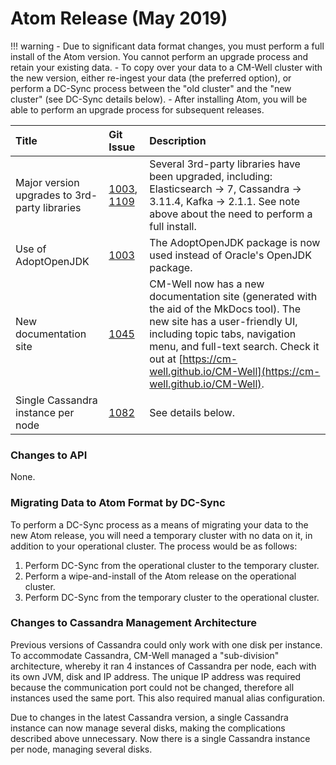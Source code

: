 # Atom Release (May 2019)

!!! warning
	- Due to significant data format changes, you must perform a full install of the Atom version. You cannot perform an upgrade process and retain your existing data. 
	- To copy over your data to a CM-Well cluster with the new version, either re-ingest your data (the preferred option), or perform a DC-Sync process between the "old cluster" and the "new cluster" (see DC-Sync details below). 
	- After installing Atom, you will be able to perform an upgrade process for subsequent releases.

Title | Git Issue | Description 
:------|:----------|:------------
Major version upgrades to 3rd-party libraries | [1003](https://github.com/thomsonreuters/CM-Well/pull/1003), [1109](https://github.com/thomsonreuters/CM-Well/pull/1109) | Several 3rd-party libraries have been upgraded, including: Elasticsearch -> 7, Cassandra -> 3.11.4, Kafka -> 2.1.1. See note above about the need to perform a full install.
Use of AdoptOpenJDK | [1003](https://github.com/thomsonreuters/CM-Well/pull/1003) | The AdoptOpenJDK package is now used instead of Oracle's OpenJDK package.
New documentation site | [1045](https://github.com/thomsonreuters/CM-Well/pull/1045) | CM-Well now has a new documentation site (generated with the aid of the MkDocs tool). The new site has a user-friendly UI, including topic tabs, navigation menu, and full-text search. Check it out at [https://cm-well.github.io/CM-Well](https://cm-well.github.io/CM-Well).
Single Cassandra instance per node | [1082](https://github.com/thomsonreuters/CM-Well/pull/1082) | See details below.


### Changes to API

None.

### Migrating Data to Atom Format by DC-Sync

To perform a DC-Sync process as a means of migrating your data to the new Atom release, you will need a temporary cluster with no data on it, in addition to your operational cluster. The process would be as follows:

1. Perform DC-Sync from the operational cluster to the temporary cluster.
2. Perform a wipe-and-install of the Atom release on the operational cluster.
3. Perform DC-Sync from the temporary cluster to the operational cluster.

### Changes to Cassandra Management Architecture

Previous versions of Cassandra could only work with one disk per instance.
To accommodate Cassandra, CM-Well managed a "sub-division" architecture, whereby it ran 4 instances of Cassandra per node, each with its own JVM, disk and IP address. The unique IP address was required because the communication port could not be changed, therefore all instances used the same port. This also required manual alias configuration.

Due to changes in the latest Cassandra version, a single Cassandra instance can now manage several disks, making the complications described above unnecessary. Now there is a single Cassandra instance per node, managing several disks.






